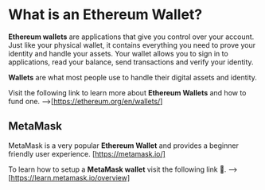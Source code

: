# What is an Ethereum Wallet?

**Ethereum wallets** are applications that give you control over your account. Just like your physical wallet, it contains everything you need to prove your identity and handle your assets. Your wallet allows you to sign in to applications, read your balance, send transactions and verify your identity.

**Wallets** are what most people use to handle their digital assets and identity. 

Visit the following link to learn more about **Ethereum Wallets** and how to fund one. -->[https://ethereum.org/en/wallets/]

## MetaMask

MetaMask is a very popular **Ethereum Wallet** and provides a beginner friendly user experience. [https://metamask.io/]

To learn how to setup a **MetaMask wallet** visit the following link 🔗. --> [https://learn.metamask.io/overview]